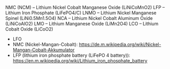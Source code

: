 NMC (NCM) – Lithium Nickel Cobalt Manganese Oxide (LiNiCoMnO2)
LFP – Lithium Iron Phosphate (LiFePO4/C)
LNMO – Lithium Nickel Manganese Spinel (LiNi0.5Mn1.5O4)
NCA – Lithium Nickel Cobalt Aluminum Oxide (LiNiCoAlO2)
LMO – Lithium Manganese Oxide (LiMn2O4)
LCO – Lithium Cobalt Oxide (LiCoO2)

- LFO
- NMC (Nickel-Mangan-Cobalt): https://de.m.wikipedia.org/wiki/Nickel-Mangan-Cobalt-Akkumulator
- LFP (lithium iron phosphate battery (LiFePO
4 battery)): https://en.m.wikipedia.org/wiki/Lithium_iron_phosphate_battery
